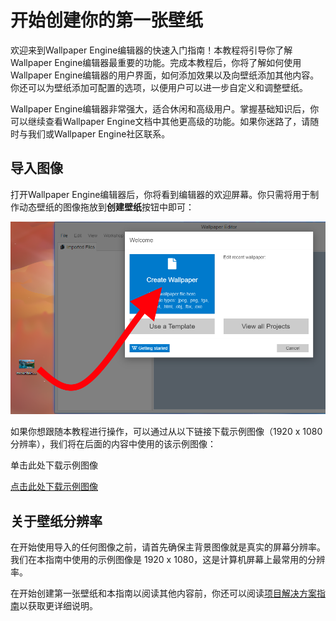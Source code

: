 # 开始创建你的第一张壁纸

欢迎来到Wallpaper Engine编辑器的快速入门指南！本教程将引导你了解Wallpaper Engine编辑器最重要的功能。完成本教程后，你将了解如何使用Wallpaper Engine编辑器的用户界面，如何添加效果以及向壁纸添加其他内容。你还可以为壁纸添加可配置的选项，以便用户可以进一步自定义和调整壁纸。

Wallpaper Engine编辑器非常强大，适合休闲和高级用户。掌握基础知识后，你可以继续查看Wallpaper Engine文档中其他更高级的功能。如果你迷路了，请随时与我们或Wallpaper Engine社区联系。

## 导入图像

打开Wallpaper Engine编辑器后，你将看到编辑器的欢迎屏幕。你只需将用于制作动态壁纸的图像拖放到**创建壁纸**按钮中即可：

![Square image compares to 16:9 aspect ratio](./new.png)

如果你想跟随本教程进行操作，可以通过从以下链接下载示例图像（1920 x 1080 分辨率），我们将在后面的内容中使用的该示例图像：

单击此处下载示例图像

<a href="/wallpaper-engine-docs/img/tutorials/mountain.png" download="mountain.png">点击此处下载示例图像</a>

## 关于壁纸分辨率

在开始使用导入的任何图像之前，请首先确保主背景图像就是真实的屏幕分辨率。我们在本指南中使用的示例图像是 1920 x 1080，这是计算机屏幕上最常用的分辨率。

在开始创建第一张壁纸和本指南以阅读其他内容前，你还可以阅读[项目解决方案指南](/wallpaper-engine-docs/scene/performance/resolution)以获取更详细说明。